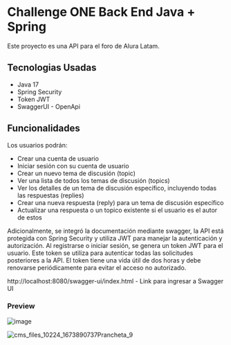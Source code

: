 # Challenge ONE Back End Java + Spring

Este proyecto es una API para el foro de Alura Latam.

## Tecnologias Usadas

- Java 17
- Spring Security
- Token JWT
- SwaggerUI - OpenApi

## Funcionalidades

Los usuarios podrán:

- Crear una cuenta de usuario
- Iniciar sesión con su cuenta de usuario
- Crear un nuevo tema de discusión (topic)
- Ver una lista de todos los temas de discusión (topics)
- Ver los detalles de un tema de discusión específico, incluyendo todas las respuestas (replies)
- Crear una nueva respuesta (reply) para un tema de discusión específico
- Actualizar una respuesta o un topico existente si el usuario es el autor de estos

Adicionalmente, se integró la documentación mediante swagger, la API está protegida con Spring Security y utiliza JWT para manejar la autenticación y autorización. Al registrarse o iniciar sesión, se genera un token JWT para el usuario. Este token se utiliza para autenticar todas las solicitudes posteriores a la API. El token tiene una vida útil de dos horas y debe renovarse periódicamente para evitar el acceso no autorizado.

http://localhost:8080/swagger-ui/index.html - Link para ingresar a Swagger UI

### Preview
![image](https://github.com/wesvm/ForoAlura-APIRest/assets/76707027/55d0f179-7fda-418f-a33c-b31adaccdfc0)


![cms_files_10224_1673890737Prancheta_9](https://user-images.githubusercontent.com/76707027/236654191-cc167f20-851a-4cc7-b48b-0c9682911ef5.png)
